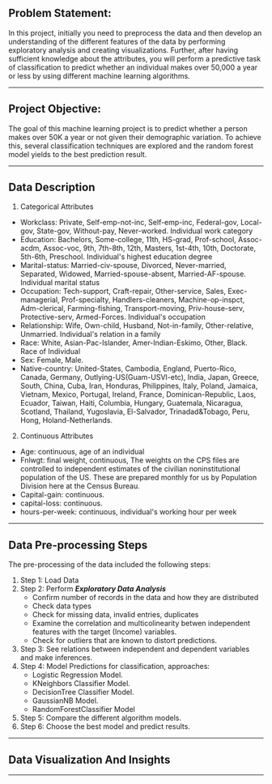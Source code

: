 ## Problem Statement:
In this project, initially you need to preprocess the data and then develop an
understanding of the different features of the data by performing exploratory
analysis and creating visualizations. Further, after having sufficient knowledge
about the attributes, you will perform a predictive task of classification to predict
whether an individual makes over 50,000 a year or less by using different
machine learning algorithms.

---

## Project Objective:
The goal of this machine learning project is to predict whether a person makes over 50K a year or not given their demographic variation. To achieve this, several classification techniques are explored and the random forest model yields to the best prediction result.

---

## Data Description
1. Categorical Attributes

  - Workclass: Private, Self-emp-not-inc, Self-emp-inc, Federal-gov, Local-gov, State-gov, Without-pay, Never-worked.
Individual work category
  - Education: Bachelors, Some-college, 11th, HS-grad, Prof-school, Assoc-acdm, Assoc-voc, 9th, 7th-8th, 12th, Masters, 1st-4th, 10th, Doctorate, 5th-6th, Preschool.
Individual's highest education degree
  - Marital-status: Married-civ-spouse, Divorced, Never-married, Separated, Widowed, Married-spouse-absent, Married-AF-spouse.
Individual marital status
  - Occupation: Tech-support, Craft-repair, Other-service, Sales, Exec-managerial, Prof-specialty, Handlers-cleaners, Machine-op-inspct, Adm-clerical, Farming-fishing, Transport-moving, Priv-house-serv, Protective-serv, Armed-Forces.
Individual's occupation
  - Relationship: Wife, Own-child, Husband, Not-in-family, Other-relative, Unmarried.
Individual's relation in a family
  - Race: White, Asian-Pac-Islander, Amer-Indian-Eskimo, Other, Black.
Race of Individual
  - Sex: Female, Male.
  - Native-country: United-States, Cambodia, England, Puerto-Rico, Canada, Germany, Outlying-US(Guam-USVI-etc), India, Japan, Greece, South, China, Cuba, Iran, Honduras, Philippines, Italy, Poland, Jamaica, Vietnam, Mexico, Portugal, Ireland, France, Dominican-Republic, Laos, Ecuador, Taiwan, Haiti, Columbia, Hungary, Guatemala, Nicaragua, Scotland, Thailand, Yugoslavia, El-Salvador, Trinadad&Tobago, Peru, Hong, Holand-Netherlands.

2. Continuous Attributes

  - Age: continuous, age of an individual
  - Fnlwgt: final weight, continuous, 
The weights on the CPS files are controlled to independent estimates of the civilian noninstitutional population of the US. These are prepared monthly for us by Population Division here at the Census Bureau.
  - Capital-gain: continuous.
  - capital-loss: continuous.
  - hours-per-week: continuous, individual's working hour per week

---

## Data Pre-processing Steps
The pre-processing of the data included the following steps:
1. Step 1: Load Data
2. Step 2: Perform ***Exploratory Data Analysis***
    - Confirm number of records in the data and how they are distributed
    - Check data types
    - Check for missing data, invalid entries, duplicates
    - Examine the correlation and multicolinearity betwen independent features with the target (Income) variables.
    - Check for outliers that are known to distort predictions.
3. Step 3: See relations between independent and dependent variables and make inferences.
4. Step 4: Model Predictions for classification,  approaches:
    - Logistic Regression Model.
    - KNeighbors Classifier Model.
    - DecisionTree Classifier Model.
    - GaussianNB Model.
    - RandomForestClassifier Model
5. Step 5: Compare the different algorithm models.
6. Step 6: Choose the best model and predict results.

--- 

## Data Visualization And Insights



---





